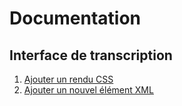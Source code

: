 # Documentation

## Interface de transcription
1. [Ajouter un rendu CSS](transcriptionCSS.md)
1. [Ajouter un nouvel élément XML](transcriptionNewTag.md)
